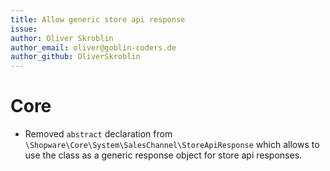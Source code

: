 ```yaml
---
title: Allow generic store api response
issue: 
author: Oliver Skroblin
author_email: oliver@goblin-coders.de
author_github: OliverSkroblin
---
```

# Core
* Removed `abstract` declaration from `\Shopware\Core\System\SalesChannel\StoreApiResponse` which allows to use the class as a generic response object for store api responses. 
